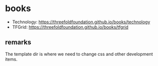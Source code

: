 # books

- Technology: https://threefoldfoundation.github.io/books/technology
- TFGrid: https://threefoldfoundation.github.io/books/tfgrid


## remarks

The template dir is where we need to change css and other development items.